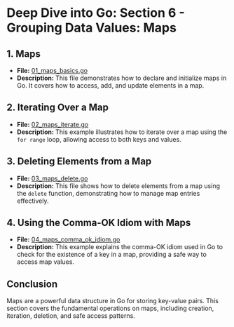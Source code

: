 # **Deep Dive into Go: Section 6 - Grouping Data Values: Maps**

## **1. Maps**
- **File:** [01_maps_basics.go](grouping_data_values_maps/01_maps_basics.go)  
- **Description:** This file demonstrates how to declare and initialize maps in Go. It covers how to access, add, and update elements in a map.

## **2. Iterating Over a Map**
- **File:** [02_maps_iterate.go](grouping_data_values_maps/02_maps_iterate.go)  
- **Description:** This example illustrates how to iterate over a map using the `for range` loop, allowing access to both keys and values.

## **3. Deleting Elements from a Map**
- **File:** [03_maps_delete.go](grouping_data_values_maps/03_maps_delete.go)  
- **Description:** This file shows how to delete elements from a map using the `delete` function, demonstrating how to manage map entries effectively.

## **4. Using the Comma-OK Idiom with Maps**
- **File:** [04_maps_comma_ok_idiom.go](grouping_data_values_maps/04_maps_comma_ok_idiom.go)  
- **Description:** This example explains the comma-OK idiom used in Go to check for the existence of a key in a map, providing a safe way to access map values.

## **Conclusion**
Maps are a powerful data structure in Go for storing key-value pairs. This section covers the fundamental operations on maps, including creation, iteration, deletion, and safe access patterns.